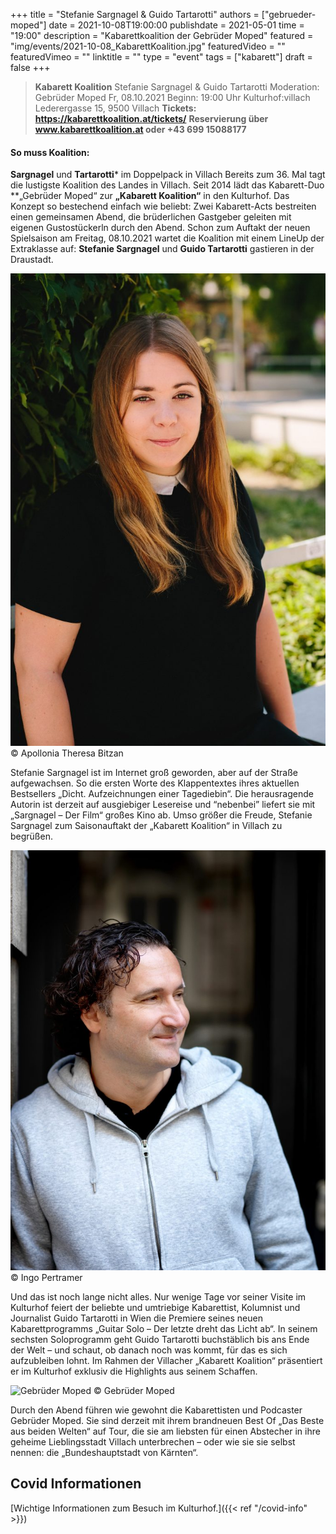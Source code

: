 +++
title = "Stefanie Sargnagel & Guido Tartarotti"
authors = ["gebrueder-moped"]
date = 2021-10-08T19:00:00
publishdate = 2021-05-01
time = "19:00"
description = "Kabarettkoalition der Gebrüder Moped"
featured = "img/events/2021-10-08_KabarettKoalition.jpg"
featuredVideo = ""
featuredVimeo = ""
linktitle = ""
type = "event"
tags = ["kabarett"]
draft = false
+++

>**Kabarett Koalition**
>Stefanie Sargnagel & Guido Tartarotti
>Moderation: Gebrüder Moped
>Fr, 08.10.2021
>Beginn: 19:00 Uhr
>Kulturhof:villach
>Lederergasse 15, 9500 Villach
>**Tickets: https://kabarettkoalition.at/tickets/** 
>**Reservierung über www.kabarettkoalition.at  oder +43 699 15088177**


#### So muss Koalition: 

**Sargnagel** und **Tartarotti*** im Doppelpack in Villach
Bereits zum 36. Mal tagt die lustigste Koalition des Landes in Villach. Seit 2014 lädt das Kabarett-Duo **„Gebrüder Moped“ zur **„Kabarett Koalition“** in den Kulturhof. Das Konzept so bestechend einfach wie beliebt: Zwei Kabarett-Acts bestreiten einen gemeinsamen Abend, die brüderlichen Gastgeber geleiten mit eigenen Gustostückerln durch den Abend. Schon zum Auftakt der neuen Spielsaison am Freitag, 08.10.2021 wartet die Koalition mit einem LineUp der Extraklasse auf: **Stefanie Sargnagel** und **Guido Tartarotti** gastieren in der Draustadt.

![Stefanie Sargnagel](/img/events/2021-10-08_StefanieSargnagel_c_ApolloniaTheresaBitzan-683x1024.jpg)
© Apollonia Theresa Bitzan

Stefanie Sargnagel ist im Internet groß geworden, aber auf der Straße aufgewachsen. So die ersten Worte des Klappentextes ihres aktuellen Bestsellers „Dicht. Aufzeichnungen einer Tagediebin“. Die herausragende Autorin ist derzeit auf ausgiebiger Lesereise und “nebenbei” liefert sie mit „Sargnagel – Der Film“ großes Kino ab. Umso größer die Freude, Stefanie Sargnagel zum Saisonauftakt der „Kabarett Koalition“ in Villach zu begrüßen. 

![Guido Tartarotti](/img/events/2021-10-08_GuidoTartarotti_c_IngoPertramer768x1024.jpg)
© Ingo Pertramer

Und das ist noch lange nicht alles. Nur wenige Tage vor seiner Visite im Kulturhof feiert der beliebte und umtriebige Kabarettist, Kolumnist und Journalist Guido Tartarotti in Wien die Premiere seines neuen Kabarettprogramms „Guitar Solo – Der letzte dreht das Licht ab“. In seinem sechsten Soloprogramm geht Guido Tartarotti buchstäblich bis ans Ende der Welt – und schaut, ob danach noch was kommt, für das es sich aufzubleiben lohnt. Im Rahmen der Villacher „Kabarett Koalition“ präsentiert er im Kulturhof exklusiv die Highlights aus seinem Schaffen.

![Gebrüder Moped](/img/events/2021_10_08_Gebrüder_Moped_c_Gebrüder_Moped.jpg)
© Gebrüder Moped

Durch den Abend führen wie gewohnt die Kabarettisten und Podcaster Gebrüder Moped. Sie sind derzeit mit ihrem brandneuen Best Of „Das Beste aus beiden Welten“ auf Tour, die sie am liebsten für einen Abstecher in ihre geheime Lieblingsstadt Villach unterbrechen – oder wie sie sie selbst nennen: die „Bundeshauptstadt von Kärnten“.

## Covid Informationen

[Wichtige Informationen zum Besuch im Kulturhof.]({{< ref "/covid-info" >}})
